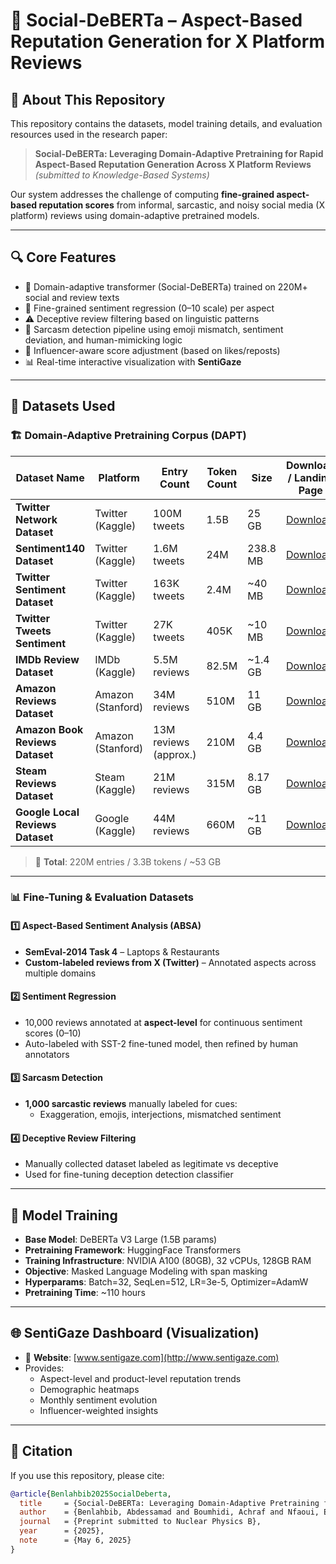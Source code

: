 # 🧠 Social-DeBERTa – Aspect-Based Reputation Generation for X Platform Reviews

## 📄 About This Repository

This repository contains the datasets, model training details, and evaluation resources used in the research paper:

> **Social-DeBERTa: Leveraging Domain-Adaptive Pretraining for Rapid Aspect-Based Reputation Generation Across X Platform Reviews**  
> _(submitted to Knowledge-Based Systems)_

Our system addresses the challenge of computing **fine-grained aspect-based reputation scores** from informal, sarcastic, and noisy social media (X platform) reviews using domain-adaptive pretrained models.

---

## 🔍 Core Features

- 🧾 Domain-adaptive transformer (Social-DeBERTa) trained on 220M+ social and review texts  
- 🧠 Fine-grained sentiment regression (0–10 scale) per aspect
- ⚠️ Deceptive review filtering based on linguistic patterns
- 🤖 Sarcasm detection pipeline using emoji mismatch, sentiment deviation, and human-mimicking logic    
- 📣 Influencer-aware score adjustment (based on likes/reposts)  
- 📊 Real-time interactive visualization with **SentiGaze**

---

## 📂 Datasets Used

### 🏗 Domain-Adaptive Pretraining Corpus (DAPT)

| **Dataset Name**                            | **Platform**        | **Entry Count**           | **Token Count** | **Size**         | **Download / Landing Page**                              |
|---------------------------------------------|---------------------|---------------------------|-----------------|------------------|----------------------------------------------------------|
| **Twitter Network Dataset**                 | Twitter (Kaggle)    | 100M tweets               | 1.5B            | 25 GB            | [Download](https://www.kaggle.com/datasets/adarshsng/covid19-twitter-dataset-of-100-million-tweets) |
| **Sentiment140 Dataset**                    | Twitter (Kaggle)    | 1.6M tweets               | 24M             | 238.8 MB         | [Download](https://www.kaggle.com/datasets/kazanova/sentiment140) |
| **Twitter Sentiment Dataset**               | Twitter (Kaggle)    | 163K tweets               | 2.4M            | ~40 MB           | [Download](https://www.kaggle.com/datasets/cosmos98/twitter-and-reddit-sentimental-analysis-dataset) |
| **Twitter Tweets Sentiment**                | Twitter (Kaggle)    | 27K tweets                | 405K            | ~10 MB           | [Download](https://www.kaggle.com/datasets/yasserh/twitter-tweets-sentiment-dataset) |
| **IMDb Review Dataset**                     | IMDb (Kaggle)       | 5.5M reviews              | 82.5M           | ~1.4 GB          | [Download](https://www.kaggle.com/datasets/ebiswas/imdb-review-dataset) |
| **Amazon Reviews Dataset**                  | Amazon (Stanford)   | 34M reviews               | 510M            | 11 GB            | [Download](https://snap.stanford.edu/data/web-Amazon.html) |
| **Amazon Book Reviews Dataset**             | Amazon (Stanford)   | 13M reviews (approx.)     | 210M            | 4.4 GB           | [Download](https://snap.stanford.edu/data/web-Amazon.html) |
| **Steam Reviews Dataset**                   | Steam (Kaggle)      | 21M reviews               | 315M            | 8.17 GB          | [Download](https://www.kaggle.com/datasets/najzeko/steam-reviews-2021) |
| **Google Local Reviews Dataset**            | Google (Kaggle)     | 44M reviews               | 660M            | ~11 GB           | [Download](https://www.kaggle.com/datasets/mexwell/california-google-local-data) |


> 📌 **Total**: 220M entries / 3.3B tokens / ~53 GB

---

### 📊 Fine-Tuning & Evaluation Datasets

#### 1️⃣ Aspect-Based Sentiment Analysis (ABSA)
- **SemEval-2014 Task 4** – Laptops & Restaurants  
- **Custom-labeled reviews from X (Twitter)** – Annotated aspects across multiple domains

#### 2️⃣ Sentiment Regression
- 10,000 reviews annotated at **aspect-level** for continuous sentiment scores (0–10)
- Auto-labeled with SST-2 fine-tuned model, then refined by human annotators

#### 3️⃣ Sarcasm Detection
- **1,000 sarcastic reviews** manually labeled for cues:
  - Exaggeration, emojis, interjections, mismatched sentiment

#### 4️⃣ Deceptive Review Filtering
- Manually collected dataset labeled as legitimate vs deceptive
- Used for fine-tuning deception detection classifier

---

## 🧪 Model Training

- **Base Model**: DeBERTa V3 Large (1.5B params)  
- **Pretraining Framework**: HuggingFace Transformers  
- **Training Infrastructure**: NVIDIA A100 (80GB), 32 vCPUs, 128GB RAM  
- **Objective**: Masked Language Modeling with span masking  
- **Hyperparams**: Batch=32, SeqLen=512, LR=3e-5, Optimizer=AdamW  
- **Pretraining Time**: ~110 hours

---

## 🌐 SentiGaze Dashboard (Visualization)
- 📍 **Website**: [www.sentigaze.com](http://www.sentigaze.com)  
- Provides:
  - Aspect-level and product-level reputation trends
  - Demographic heatmaps
  - Monthly sentiment evolution
  - Influencer-weighted insights

---

## 📜 Citation

If you use this repository, please cite:

```bibtex
@article{Benlahbib2025SocialDeberta,
  title     = {Social-DeBERTa: Leveraging Domain-Adaptive Pretraining for Rapid Aspect-Based Reputation Generation Across X Platform Reviews},
  author    = {Benlahbib, Abdessamad and Boumhidi, Achraf and Nfaoui, El Habib},
  journal   = {Preprint submitted to Nuclear Physics B},
  year      = {2025},
  note      = {May 6, 2025}
}
